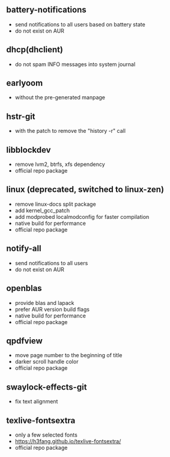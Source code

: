 ## battery-notifications
- send notifications to all users based on battery state
- do not exist on AUR

## dhcp(dhclient)
- do not spam INFO messages into system journal

## earlyoom
- without the pre-generated manpage

## hstr-git
- with the patch to remove the "history -r" call

## libblockdev
- remove lvm2, btrfs, xfs dependency
- official repo package

## linux (deprecated, switched to linux-zen)
- remove linux-docs split package
- add kernel_gcc_patch
- add modprobed localmodconfig for faster compilation
- native build for performance
- official repo package

## notify-all
- send notifications to all users
- do not exist on AUR

## openblas
- provide blas and lapack
- prefer AUR version build flags
- native build for performance
- official repo package

## qpdfview
- move page number to the beginning of title
- darker scroll handle color
- official repo package

## swaylock-effects-git
- fix text alignment

## texlive-fontsextra
- only a few selected fonts
- https://h3fang.github.io/texlive-fontsextra/
- official repo package
